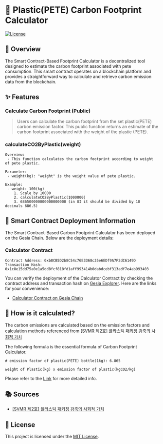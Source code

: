 # 🥤 Plastic(PETE) Carbon Footprint Calculator

[![License](https://img.shields.io/badge/License-MIT-blue.svg)](LICENSE)

## 📖 Overview
The Smart Contract-Based Footprint Calculator is a decentralized tool designed to estimate the carbon footprint associated with pete consumption. This smart contract operates on a blockchain platform and provides a straightforward way to calculate and retrieve carbon emission data from the blockchain.

## ✨ Features
### Calculate Carbon Footprint (Public)
> Users can calculate the carbon footprint from the set plastic(PETE) carbon emission factor. This public function returns an estimate of the carbon footprint associated with the weight of the plastic (PETE).

### calculateCO2ByPlastic(weight)
```
Overview:
 - This function calculates the carbon footprint according to weight of pete plastic.
 
Parameter:
 - weight(kg): "weight" is the weight value of pete plastic.

Example:
 - weight: 100(kg)
    1. Scale by 10000
    2. calculateCO2ByPlastic(1000000)
    3. 686500000000000000000 (in UI it should be divided by 18 decimals 686.5)
```

## 🚀 Smart Contract Deployment Information
The Smart Contract-Based Carbon Footprint Calculator has been deployed on the Gesia Chain. Below are the deployment details:

### Calculator Contract
```
Contract Address: 0xb8CB5D2b8C54c76E3368c35e6EDf9A7F2dC6149D
Transaction Hash: 0x1c8e15dd75a0e1a5dd8fcf818fd1aff993414b0dabdcebf313adf7e4ab993403
```

You can verify the deployment of the Calculator Contract by checking the contract address and transaction hash on [Gesia Explorer](https://explorer.gesia.io). Here are the links for your convenience:

- [Calculator Contract on Gesia Chain](https://explorer.gesia.io/address/0xb8CB5D2b8C54c76E3368c35e6EDf9A7F2dC6149D)


## 📝 How is it calculated?
The carbon emissions are calculated based on the emission factors and calculation methods referenced from [[SVMR 제2호] 플라스틱 패키징 감축의 사회적 가치](https://svhub.co.kr/contents/info?id=2433)

The following formula is the essential formula of Carbon Footprint Calculator.
``` plain
# emission factor of plastic(PETE) bottle(1kg): 6.865

weight of Plastic(kg) x emission factor of plastic(kgCO2/kg)
 ```

 Please refer to the [Link](https://docs.google.com/spreadsheets/d/1Ux_1j0GeKGeHm8ODT-M-Hr23sCayQYw70shNw2le0Bs/edit#gid=1301856501) for more detailed info.

## 📚 Sources
- [[SVMR 제2호] 플라스틱 패키징 감축의 사회적 가치](https://svhub.co.kr/contents/info?id=2433)

## 📄 License
This project is licensed under the [MIT License](LICENSE).